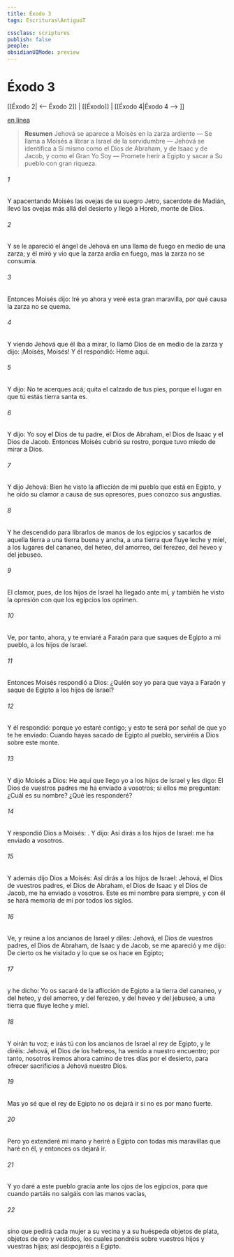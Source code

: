 ```yaml
---
title: Éxodo 3
tags: Escrituras\AntiguoT

cssclass: scriptures
publish: false
people:
obsidianUIMode: preview
---
```


# Éxodo 3
[[Éxodo 2| <-- Éxodo 2]] | [[Éxodo]] | [[Éxodo 4|Éxodo 4 --> ]]

[en línea](https://churchofjesuschrist.org/study/scriptures/ot/ex/3?lang=spa)

> __Resumen__
Jehová se aparece a Moisés en la zarza ardiente — Se llama a Moisés a librar a Israel de la servidumbre — Jehová se identifica a Sí mismo como el Dios de Abraham, y de Isaac y de Jacob, y como el Gran Yo Soy — Promete herir a Egipto y sacar a Su pueblo con gran riqueza.

###### 1 
Y apacentando Moisés las ovejas de su suegro Jetro, sacerdote de Madián, llevó las ovejas más allá del desierto y llegó a Horeb, monte de Dios.

###### 2 
Y se le apareció el ángel de Jehová en una llama de fuego en medio de una zarza; y él miró y vio que la zarza ardía en fuego, mas la zarza no se consumía.

###### 3 
Entonces Moisés dijo: Iré yo ahora y veré esta gran maravilla, por qué causa la zarza no se quema.

###### 4 
Y viendo Jehová que él iba a mirar, lo llamó Dios de en medio de la zarza y dijo: ¡Moisés, Moisés! Y él respondió: Heme aquí.

###### 5 
Y dijo: No te acerques acá; quita el calzado de tus pies, porque el lugar en que tú estás tierra santa es.

###### 6 
Y dijo: Yo soy el Dios de tu padre, el Dios de Abraham, el Dios de Isaac y el Dios de Jacob. Entonces Moisés cubrió su rostro, porque tuvo miedo de mirar a Dios.

###### 7 
Y dijo Jehová: Bien he visto la aflicción de mi pueblo que está en Egipto, y he oído su clamor a causa de sus opresores, pues conozco sus angustias.

###### 8 
Y he descendido para librarlos de manos de los egipcios y sacarlos de aquella tierra a una tierra buena y ancha, a una tierra que fluye leche y miel, a los lugares del cananeo, del heteo, del amorreo, del ferezeo, del heveo y del jebuseo.

###### 9 
El clamor, pues, de los hijos de Israel ha llegado ante mí, y también he visto la opresión con que los egipcios los oprimen.

###### 10 
Ve, por tanto, ahora, y te enviaré a Faraón para que saques de Egipto a mi pueblo, a los hijos de Israel.

###### 11 
Entonces Moisés respondió a Dios: ¿Quién soy yo para que vaya a Faraón y saque de Egipto a los hijos de Israel?

###### 12 
Y él  respondió:  porque yo estaré contigo; y esto te será por señal de que yo te he enviado: Cuando hayas sacado de Egipto al pueblo, serviréis a Dios sobre este monte.

###### 13 
Y dijo Moisés a Dios: He aquí que llego yo a los hijos de Israel y les digo: El Dios de vuestros padres me ha enviado a vosotros; si ellos me preguntan: ¿Cuál es su nombre? ¿Qué les responderé?

###### 14 
Y respondió Dios a Moisés: . Y dijo: Así dirás a los hijos de Israel:  me ha enviado a vosotros.

###### 15 
Y además dijo Dios a Moisés: Así dirás a los hijos de Israel: Jehová, el Dios de vuestros padres, el Dios de Abraham, el Dios de Isaac y el Dios de Jacob, me ha enviado a vosotros. Este es mi nombre para siempre, y con él se hará memoria de mí por todos los siglos.

###### 16 
Ve, y reúne a los ancianos de Israel y diles: Jehová, el Dios de vuestros padres, el Dios de Abraham, de Isaac y de Jacob, se me apareció y me dijo: De cierto os he visitado y  lo que se os hace en Egipto;

###### 17 
y he dicho: Yo os sacaré de la aflicción de Egipto a la tierra del cananeo, y del heteo, y del amorreo, y del ferezeo, y del heveo y del jebuseo, a una tierra que fluye leche y miel.

###### 18 
Y oirán tu voz; e irás tú con los ancianos de Israel al rey de Egipto, y le diréis: Jehová, el Dios de los hebreos, ha venido a nuestro encuentro; por tanto, nosotros iremos ahora camino de tres días por el desierto, para ofrecer sacrificios a Jehová nuestro Dios.

###### 19 
Mas yo sé que el rey de Egipto no os dejará ir si no es por mano fuerte.

###### 20 
Pero yo extenderé mi mano y heriré a Egipto con todas mis maravillas que haré en él, y entonces os dejará ir.

###### 21 
Y yo daré a este pueblo gracia ante los ojos de los egipcios, para que cuando partáis no salgáis con las manos vacías,

###### 22 
sino que pedirá cada mujer a su vecina y a su huéspeda objetos de plata, objetos de oro y vestidos, los cuales pondréis sobre vuestros hijos y vuestras hijas; así despojaréis a Egipto.

